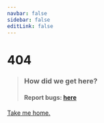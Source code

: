 ```yaml
---
navbar: false
sidebar: false
editLink: false
---
```

# 404

> ### How did we get here?
> #### Report bugs: [here](https://github.com/WhiteNightAWA/whiteCalculator/issues)

[Take me home.](/)